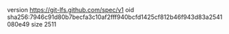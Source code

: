 version https://git-lfs.github.com/spec/v1
oid sha256:7946c91d80b7becfa3c10af2fff940bcfd1425cf812b46f943d83a2541080e49
size 2511
